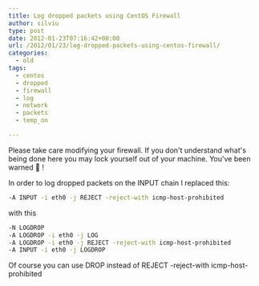 ```yaml
---
title: Log dropped packets using CentOS Firewall
author: silviu
type: post
date: 2012-01-23T07:16:42+00:00
url: /2012/01/23/log-dropped-packets-using-centos-firewall/
categories:
  - old
tags:
  - centos
  - dropped
  - firewall
  - log
  - network
  - packets
  - temp_on

---
```

Please take care modifying your firewall. If you don't understand what's being done here you may lock yourself out of your machine. You've been warned 🙂 !

In order to log dropped packets on the INPUT chain I replaced this:

```bash
-A INPUT -i eth0 -j REJECT -reject-with icmp-host-prohibited
```

with this

```bash
-N LOGDROP
-A LOGDROP -i eth0 -j LOG
-A LOGDROP -i eth0 -j REJECT -reject-with icmp-host-prohibited
-A INPUT -i eth0 -j LOGDROP
```

Of course you can use DROP instead of REJECT -reject-with icmp-host-prohibited